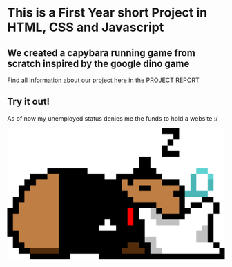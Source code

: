 # This is a First Year short Project in HTML, CSS and Javascript

## We created a capybara running game from scratch inspired by the google dino game

[Find all information about our project here in the PROJECT REPORT](CSE104%20Project%20Report%20_%20Eugenio%20Animali,%20Yuki%20Kin.pdf)

## Try it out!

As of now my unemployed status denies me the funds to hold a website :/

![Thumbnail](../img/fancycapydead.png)
